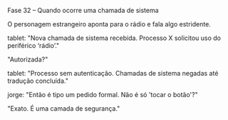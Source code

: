 Fase 32 – Quando ocorre uma chamada de sistema

O personagem estrangeiro aponta para o rádio e fala algo estridente.

tablet: "Nova chamada de sistema recebida. Processo X solicitou uso do periférico ‘rádio’."

"Autorizada?"

tablet: "Processo sem autenticação. Chamadas de sistema negadas até tradução concluída."

jorge: "Então é tipo um pedido formal. Não é só 'tocar o botão'?"

"Exato. É uma camada de segurança."
